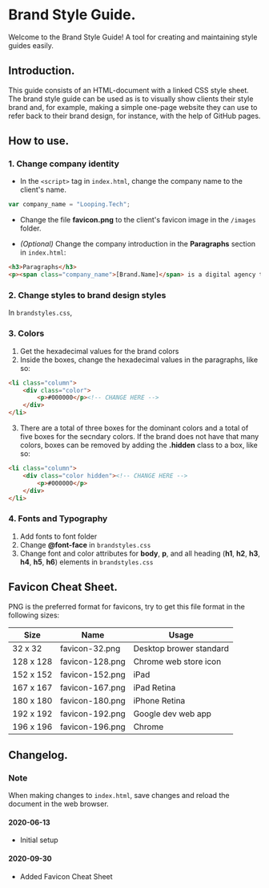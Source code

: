 # Brand Style Guide.

Welcome to the Brand Style Guide! A tool for creating and maintaining style guides easily.


## Introduction.

This guide consists of an HTML-document with a linked CSS style sheet. The brand style guide can be used as is to visually show clients their style brand and, for example, making a simple one-page website they can use to refer back to their brand design, for instance, with the help of GitHub pages.


## How to use.

### 1. Change company identity

- In the `<script>` tag in `index.html`, change the company name to the client's name.

```javascript
var company_name = "Looping.Tech";
```

- Change the file **favicon.png** to the client's favicon image in the `/images` folder.

- *(Optional)* Change the company introduction in the **Paragraphs** section in `index.html`:
```html
<h3>Paragraphs</h3>
<p><span class="company_name">[Brand.Name]</span> is a digital agency that provides business strategy and consulting, brand identity and design, UX research, marketing, technology and hosting services to companies of different sizes and in a diverse range of business areas. Our agency is known for successfully harmonizing user needs and business goals to create human-centered development and industry‐changing digital experiences for our clients. <span class="company_name">[Brand.Name]</span> has offices based in Europe and Asia, and is part of the MNK Tech Company. For more information, please visit: <a href="https://www.looping.tech" target="_blank">Looping.tech</a></p>
```

### 2. Change styles to brand design styles 

In `brandstyles.css`,

### 3. Colors

1. Get the hexadecimal values for the brand colors
2. Inside the boxes, change the hexadecimal values in the paragraphs, like so:

```html
<li class="column">
    <div class="color">
        <p>#000000</p><!-- CHANGE HERE -->
    </div>
</li>
```
3. There are a total of three boxes for the dominant colors and a total of five boxes for the secndary colors. If the brand does not have that many colors, boxes can be removed by adding the **.hidden** class to a box, like so:
```html
<li class="column">
    <div class="color hidden"><!-- CHANGE HERE -->
        <p>#000000</p>
    </div>
</li>
```

### 4. Fonts and Typography
1. Add fonts to font folder
2. Change **@font-face** in `brandstyles.css`
3. Change font and color attributes for **body**, **p**, and all heading (**h1**, **h2**, **h3**, **h4**, **h5**, **h6**) elements in `brandstyles.css`


## Favicon Cheat Sheet.

PNG is the preferred format for favicons, try to get this file format in the following sizes:

| Size          | Name              | Usage                     |
| ------------- | ----------------- | ------------------------- |
| 32 x 32       | favicon-32.png    | Desktop brower standard   |
| 128 x 128     | favicon-128.png   | Chrome web store icon     |
| 152 x 152     | favicon-152.png   | iPad                      |
| 167 x 167     | favicon-167.png   | iPad Retina               |
| 180 x 180     | favicon-180.png   | iPhone Retina             |
| 192 x 192     | favicon-192.png   | Google dev web app        |
| 196 x 196     | favicon-196.png   | Chrome                    |


## Changelog.

### Note
When making changes to `index.html`, save changes and reload the document in the web browser.

#### 2020-06-13
* Initial setup

#### 2020-09-30
* Added Favicon Cheat Sheet